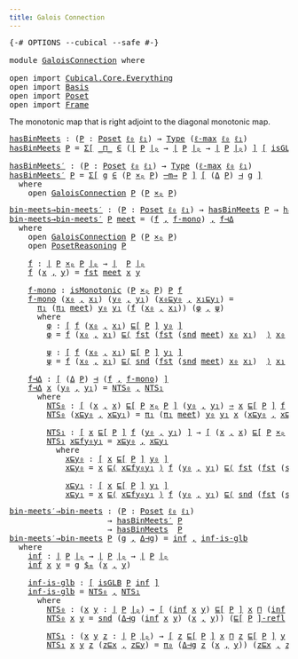 ```yaml
---
title: Galois Connection
---
```


<pre class="Agda"><a id="43" class="Symbol">{-#</a> <a id="47" class="Keyword">OPTIONS</a> <a id="55" class="Pragma">--cubical</a> <a id="65" class="Pragma">--safe</a> <a id="72" class="Symbol">#-}</a>

<a id="77" class="Keyword">module</a> <a id="84" href="GaloisConnection.html" class="Module">GaloisConnection</a> <a id="101" class="Keyword">where</a>

<a id="108" class="Keyword">open</a> <a id="113" class="Keyword">import</a> <a id="120" href="Cubical.Core.Everything.html" class="Module">Cubical.Core.Everything</a>
<a id="144" class="Keyword">open</a> <a id="149" class="Keyword">import</a> <a id="156" href="Basis.html" class="Module">Basis</a>
<a id="162" class="Keyword">open</a> <a id="167" class="Keyword">import</a> <a id="174" href="Poset.html" class="Module">Poset</a>
<a id="180" class="Keyword">open</a> <a id="185" class="Keyword">import</a> <a id="192" href="Frame.html" class="Module">Frame</a>
</pre>
The monotonic map that is right adjoint to the diagonal monotonic map.

<pre class="Agda"><a id="hasBinMeets"></a><a id="283" href="GaloisConnection.html#283" class="Function">hasBinMeets</a> <a id="295" class="Symbol">:</a> <a id="297" class="Symbol">(</a><a id="298" href="GaloisConnection.html#298" class="Bound">P</a> <a id="300" class="Symbol">:</a> <a id="302" href="Poset.html#2165" class="Function">Poset</a> <a id="308" href="Basis.html#2320" class="Generalizable">ℓ₀</a> <a id="311" href="Basis.html#2323" class="Generalizable">ℓ₁</a><a id="313" class="Symbol">)</a> <a id="315" class="Symbol">→</a> <a id="317" href="Cubical.Core.Primitives.html#1230" class="Primitive">Type</a> <a id="322" class="Symbol">(</a><a id="323" href="Cubical.Core.Primitives.html#1202" class="Primitive">ℓ-max</a> <a id="329" href="Basis.html#2320" class="Generalizable">ℓ₀</a> <a id="332" href="Basis.html#2323" class="Generalizable">ℓ₁</a><a id="334" class="Symbol">)</a>
<a id="336" href="GaloisConnection.html#283" class="Function">hasBinMeets</a> <a id="348" href="GaloisConnection.html#348" class="Bound">P</a> <a id="350" class="Symbol">=</a> <a id="352" href="Cubical.Core.Primitives.html#6302" class="Function">Σ[</a> <a id="355" href="GaloisConnection.html#355" class="Bound Operator">_⊓_</a> <a id="359" href="Cubical.Core.Primitives.html#6302" class="Function">∈</a> <a id="361" class="Symbol">(</a><a id="362" href="Poset.html#2382" class="Function Operator">∣</a> <a id="364" href="GaloisConnection.html#348" class="Bound">P</a> <a id="366" href="Poset.html#2382" class="Function Operator">∣ₚ</a> <a id="369" class="Symbol">→</a> <a id="371" href="Poset.html#2382" class="Function Operator">∣</a> <a id="373" href="GaloisConnection.html#348" class="Bound">P</a> <a id="375" href="Poset.html#2382" class="Function Operator">∣ₚ</a> <a id="378" class="Symbol">→</a> <a id="380" href="Poset.html#2382" class="Function Operator">∣</a> <a id="382" href="GaloisConnection.html#348" class="Bound">P</a> <a id="384" href="Poset.html#2382" class="Function Operator">∣ₚ</a><a id="386" class="Symbol">)</a> <a id="388" href="Cubical.Core.Primitives.html#6302" class="Function">]</a> <a id="390" href="Cubical.Foundations.Logic.html#1299" class="Function Operator">[</a> <a id="392" href="Frame.html#1300" class="Function">isGLB</a> <a id="398" href="GaloisConnection.html#348" class="Bound">P</a> <a id="400" href="GaloisConnection.html#355" class="Bound Operator">_⊓_</a> <a id="404" href="Cubical.Foundations.Logic.html#1299" class="Function Operator">]</a>

<a id="hasBinMeets′"></a><a id="407" href="GaloisConnection.html#407" class="Function">hasBinMeets′</a> <a id="420" class="Symbol">:</a> <a id="422" class="Symbol">(</a><a id="423" href="GaloisConnection.html#423" class="Bound">P</a> <a id="425" class="Symbol">:</a> <a id="427" href="Poset.html#2165" class="Function">Poset</a> <a id="433" href="Basis.html#2320" class="Generalizable">ℓ₀</a> <a id="436" href="Basis.html#2323" class="Generalizable">ℓ₁</a><a id="438" class="Symbol">)</a> <a id="440" class="Symbol">→</a> <a id="442" href="Cubical.Core.Primitives.html#1230" class="Primitive">Type</a> <a id="447" class="Symbol">(</a><a id="448" href="Cubical.Core.Primitives.html#1202" class="Primitive">ℓ-max</a> <a id="454" href="Basis.html#2320" class="Generalizable">ℓ₀</a> <a id="457" href="Basis.html#2323" class="Generalizable">ℓ₁</a><a id="459" class="Symbol">)</a>
<a id="461" href="GaloisConnection.html#407" class="Function">hasBinMeets′</a> <a id="474" href="GaloisConnection.html#474" class="Bound">P</a> <a id="476" class="Symbol">=</a> <a id="478" href="Cubical.Core.Primitives.html#6302" class="Function">Σ[</a> <a id="481" href="GaloisConnection.html#481" class="Bound">g</a> <a id="483" href="Cubical.Core.Primitives.html#6302" class="Function">∈</a> <a id="485" class="Symbol">(</a><a id="486" href="GaloisConnection.html#474" class="Bound">P</a> <a id="488" href="Poset.html#7729" class="Function Operator">×ₚ</a> <a id="491" href="GaloisConnection.html#474" class="Bound">P</a><a id="492" class="Symbol">)</a> <a id="494" href="Poset.html#5482" class="Function Operator">─m→</a> <a id="498" href="GaloisConnection.html#474" class="Bound">P</a> <a id="500" href="Cubical.Core.Primitives.html#6302" class="Function">]</a> <a id="502" href="Cubical.Foundations.Logic.html#1299" class="Function Operator">[</a> <a id="504" class="Symbol">(</a><a id="505" href="Poset.html#8835" class="Function">Δ</a> <a id="507" href="GaloisConnection.html#474" class="Bound">P</a><a id="508" class="Symbol">)</a> <a id="510" href="Poset.html#9572" class="Function Operator">⊣</a> <a id="512" href="GaloisConnection.html#481" class="Bound">g</a> <a id="514" href="Cubical.Foundations.Logic.html#1299" class="Function Operator">]</a>
  <a id="518" class="Keyword">where</a>
    <a id="528" class="Keyword">open</a> <a id="533" href="Poset.html#9526" class="Module">GaloisConnection</a> <a id="550" href="GaloisConnection.html#474" class="Bound">P</a> <a id="552" class="Symbol">(</a><a id="553" href="GaloisConnection.html#474" class="Bound">P</a> <a id="555" href="Poset.html#7729" class="Function Operator">×ₚ</a> <a id="558" href="GaloisConnection.html#474" class="Bound">P</a><a id="559" class="Symbol">)</a>
</pre>
<pre class="Agda"><a id="bin-meets→bin-meets′"></a><a id="574" href="GaloisConnection.html#574" class="Function">bin-meets→bin-meets′</a> <a id="595" class="Symbol">:</a> <a id="597" class="Symbol">(</a><a id="598" href="GaloisConnection.html#598" class="Bound">P</a> <a id="600" class="Symbol">:</a> <a id="602" href="Poset.html#2165" class="Function">Poset</a> <a id="608" href="Basis.html#2320" class="Generalizable">ℓ₀</a> <a id="611" href="Basis.html#2323" class="Generalizable">ℓ₁</a><a id="613" class="Symbol">)</a> <a id="615" class="Symbol">→</a> <a id="617" href="GaloisConnection.html#283" class="Function">hasBinMeets</a> <a id="629" href="GaloisConnection.html#598" class="Bound">P</a> <a id="631" class="Symbol">→</a> <a id="633" href="GaloisConnection.html#407" class="Function">hasBinMeets′</a> <a id="646" href="GaloisConnection.html#598" class="Bound">P</a>
<a id="648" href="GaloisConnection.html#574" class="Function">bin-meets→bin-meets′</a> <a id="669" href="GaloisConnection.html#669" class="Bound">P</a> <a id="671" href="GaloisConnection.html#671" class="Bound">meet</a> <a id="676" class="Symbol">=</a> <a id="678" class="Symbol">(</a><a id="679" href="GaloisConnection.html#773" class="Function">f</a> <a id="681" href="Agda.Builtin.Sigma.html#236" class="InductiveConstructor Operator">,</a> <a id="683" href="GaloisConnection.html#833" class="Function">f-mono</a><a id="689" class="Symbol">)</a> <a id="691" href="Agda.Builtin.Sigma.html#236" class="InductiveConstructor Operator">,</a> <a id="693" href="GaloisConnection.html#1209" class="Function">f⊣Δ</a>
  <a id="699" class="Keyword">where</a>
    <a id="709" class="Keyword">open</a> <a id="714" href="Poset.html#9526" class="Module">GaloisConnection</a> <a id="731" href="GaloisConnection.html#669" class="Bound">P</a> <a id="733" class="Symbol">(</a><a id="734" href="GaloisConnection.html#669" class="Bound">P</a> <a id="736" href="Poset.html#7729" class="Function Operator">×ₚ</a> <a id="739" href="GaloisConnection.html#669" class="Bound">P</a><a id="740" class="Symbol">)</a>
    <a id="746" class="Keyword">open</a> <a id="751" href="Poset.html#3652" class="Module">PosetReasoning</a> <a id="766" href="GaloisConnection.html#669" class="Bound">P</a>

    <a id="773" href="GaloisConnection.html#773" class="Function">f</a> <a id="775" class="Symbol">:</a> <a id="777" href="Poset.html#2382" class="Function Operator">∣</a> <a id="779" href="GaloisConnection.html#669" class="Bound">P</a> <a id="781" href="Poset.html#7729" class="Function Operator">×ₚ</a> <a id="784" href="GaloisConnection.html#669" class="Bound">P</a> <a id="786" href="Poset.html#2382" class="Function Operator">∣ₚ</a> <a id="789" class="Symbol">→</a> <a id="791" href="Poset.html#2382" class="Function Operator">∣</a>  <a id="794" href="GaloisConnection.html#669" class="Bound">P</a> <a id="796" href="Poset.html#2382" class="Function Operator">∣ₚ</a>
    <a id="803" href="GaloisConnection.html#773" class="Function">f</a> <a id="805" class="Symbol">(</a><a id="806" href="GaloisConnection.html#806" class="Bound">x</a> <a id="808" href="Agda.Builtin.Sigma.html#236" class="InductiveConstructor Operator">,</a> <a id="810" href="GaloisConnection.html#810" class="Bound">y</a><a id="811" class="Symbol">)</a> <a id="813" class="Symbol">=</a> <a id="815" href="Agda.Builtin.Sigma.html#252" class="Field">fst</a> <a id="819" href="GaloisConnection.html#671" class="Bound">meet</a> <a id="824" href="GaloisConnection.html#806" class="Bound">x</a> <a id="826" href="GaloisConnection.html#810" class="Bound">y</a>

    <a id="833" href="GaloisConnection.html#833" class="Function">f-mono</a> <a id="840" class="Symbol">:</a> <a id="842" href="Poset.html#4668" class="Function">isMonotonic</a> <a id="854" class="Symbol">(</a><a id="855" href="GaloisConnection.html#669" class="Bound">P</a> <a id="857" href="Poset.html#7729" class="Function Operator">×ₚ</a> <a id="860" href="GaloisConnection.html#669" class="Bound">P</a><a id="861" class="Symbol">)</a> <a id="863" href="GaloisConnection.html#669" class="Bound">P</a> <a id="865" href="GaloisConnection.html#773" class="Function">f</a>
    <a id="871" href="GaloisConnection.html#833" class="Function">f-mono</a> <a id="878" class="Symbol">(</a><a id="879" href="GaloisConnection.html#879" class="Bound">x₀</a> <a id="882" href="Agda.Builtin.Sigma.html#236" class="InductiveConstructor Operator">,</a> <a id="884" href="GaloisConnection.html#884" class="Bound">x₁</a><a id="886" class="Symbol">)</a> <a id="888" class="Symbol">(</a><a id="889" href="GaloisConnection.html#889" class="Bound">y₀</a> <a id="892" href="Agda.Builtin.Sigma.html#236" class="InductiveConstructor Operator">,</a> <a id="894" href="GaloisConnection.html#894" class="Bound">y₁</a><a id="896" class="Symbol">)</a> <a id="898" class="Symbol">(</a><a id="899" href="GaloisConnection.html#899" class="Bound">x₀⊑y₀</a> <a id="905" href="Agda.Builtin.Sigma.html#236" class="InductiveConstructor Operator">,</a> <a id="907" href="GaloisConnection.html#907" class="Bound">x₁⊑y₁</a><a id="912" class="Symbol">)</a> <a id="914" class="Symbol">=</a>
      <a id="922" href="Basis.html#966" class="Field">π₁</a> <a id="925" class="Symbol">(</a><a id="926" href="Basis.html#966" class="Field">π₁</a> <a id="929" href="GaloisConnection.html#671" class="Bound">meet</a><a id="933" class="Symbol">)</a> <a id="935" href="GaloisConnection.html#889" class="Bound">y₀</a> <a id="938" href="GaloisConnection.html#894" class="Bound">y₁</a> <a id="941" class="Symbol">(</a><a id="942" href="GaloisConnection.html#773" class="Function">f</a> <a id="944" class="Symbol">(</a><a id="945" href="GaloisConnection.html#879" class="Bound">x₀</a> <a id="948" href="Agda.Builtin.Sigma.html#236" class="InductiveConstructor Operator">,</a> <a id="950" href="GaloisConnection.html#884" class="Bound">x₁</a><a id="952" class="Symbol">))</a> <a id="955" class="Symbol">(</a><a id="956" href="GaloisConnection.html#983" class="Function">φ</a> <a id="958" href="Agda.Builtin.Sigma.html#236" class="InductiveConstructor Operator">,</a> <a id="960" href="GaloisConnection.html#1098" class="Function">ψ</a><a id="961" class="Symbol">)</a>
      <a id="969" class="Keyword">where</a>
        <a id="983" href="GaloisConnection.html#983" class="Function">φ</a> <a id="985" class="Symbol">:</a> <a id="987" href="Cubical.Foundations.Logic.html#1299" class="Function Operator">[</a> <a id="989" href="GaloisConnection.html#773" class="Function">f</a> <a id="991" class="Symbol">(</a><a id="992" href="GaloisConnection.html#879" class="Bound">x₀</a> <a id="995" href="Agda.Builtin.Sigma.html#236" class="InductiveConstructor Operator">,</a> <a id="997" href="GaloisConnection.html#884" class="Bound">x₁</a><a id="999" class="Symbol">)</a> <a id="1001" href="Poset.html#2551" class="Function">⊑[</a> <a id="1004" href="GaloisConnection.html#669" class="Bound">P</a> <a id="1006" href="Poset.html#2551" class="Function">]</a> <a id="1008" href="GaloisConnection.html#889" class="Bound">y₀</a> <a id="1011" href="Cubical.Foundations.Logic.html#1299" class="Function Operator">]</a>
        <a id="1021" href="GaloisConnection.html#983" class="Function">φ</a> <a id="1023" class="Symbol">=</a> <a id="1025" href="GaloisConnection.html#773" class="Function">f</a> <a id="1027" class="Symbol">(</a><a id="1028" href="GaloisConnection.html#879" class="Bound">x₀</a> <a id="1031" href="Agda.Builtin.Sigma.html#236" class="InductiveConstructor Operator">,</a> <a id="1033" href="GaloisConnection.html#884" class="Bound">x₁</a><a id="1035" class="Symbol">)</a> <a id="1037" href="Poset.html#3694" class="Function Operator">⊑⟨</a> <a id="1040" href="Agda.Builtin.Sigma.html#252" class="Field">fst</a> <a id="1044" class="Symbol">(</a><a id="1045" href="Agda.Builtin.Sigma.html#252" class="Field">fst</a> <a id="1049" class="Symbol">(</a><a id="1050" href="Agda.Builtin.Sigma.html#264" class="Field">snd</a> <a id="1054" href="GaloisConnection.html#671" class="Bound">meet</a><a id="1058" class="Symbol">)</a> <a id="1060" href="GaloisConnection.html#879" class="Bound">x₀</a> <a id="1063" href="GaloisConnection.html#884" class="Bound">x₁</a><a id="1065" class="Symbol">)</a>  <a id="1068" href="Poset.html#3694" class="Function Operator">⟩</a> <a id="1070" href="GaloisConnection.html#879" class="Bound">x₀</a> <a id="1073" href="Poset.html#3694" class="Function Operator">⊑⟨</a> <a id="1076" href="GaloisConnection.html#899" class="Bound">x₀⊑y₀</a> <a id="1082" href="Poset.html#3694" class="Function Operator">⟩</a> <a id="1084" href="GaloisConnection.html#889" class="Bound">y₀</a> <a id="1087" href="Poset.html#3832" class="Function Operator">■</a>

        <a id="1098" href="GaloisConnection.html#1098" class="Function">ψ</a> <a id="1100" class="Symbol">:</a> <a id="1102" href="Cubical.Foundations.Logic.html#1299" class="Function Operator">[</a> <a id="1104" href="GaloisConnection.html#773" class="Function">f</a> <a id="1106" class="Symbol">(</a><a id="1107" href="GaloisConnection.html#879" class="Bound">x₀</a> <a id="1110" href="Agda.Builtin.Sigma.html#236" class="InductiveConstructor Operator">,</a> <a id="1112" href="GaloisConnection.html#884" class="Bound">x₁</a><a id="1114" class="Symbol">)</a> <a id="1116" href="Poset.html#2551" class="Function">⊑[</a> <a id="1119" href="GaloisConnection.html#669" class="Bound">P</a> <a id="1121" href="Poset.html#2551" class="Function">]</a> <a id="1123" href="GaloisConnection.html#894" class="Bound">y₁</a> <a id="1126" href="Cubical.Foundations.Logic.html#1299" class="Function Operator">]</a>
        <a id="1136" href="GaloisConnection.html#1098" class="Function">ψ</a> <a id="1138" class="Symbol">=</a> <a id="1140" href="GaloisConnection.html#773" class="Function">f</a> <a id="1142" class="Symbol">(</a><a id="1143" href="GaloisConnection.html#879" class="Bound">x₀</a> <a id="1146" href="Agda.Builtin.Sigma.html#236" class="InductiveConstructor Operator">,</a> <a id="1148" href="GaloisConnection.html#884" class="Bound">x₁</a><a id="1150" class="Symbol">)</a> <a id="1152" href="Poset.html#3694" class="Function Operator">⊑⟨</a> <a id="1155" href="Agda.Builtin.Sigma.html#264" class="Field">snd</a> <a id="1159" class="Symbol">(</a><a id="1160" href="Agda.Builtin.Sigma.html#252" class="Field">fst</a> <a id="1164" class="Symbol">(</a><a id="1165" href="Agda.Builtin.Sigma.html#264" class="Field">snd</a> <a id="1169" href="GaloisConnection.html#671" class="Bound">meet</a><a id="1173" class="Symbol">)</a> <a id="1175" href="GaloisConnection.html#879" class="Bound">x₀</a> <a id="1178" href="GaloisConnection.html#884" class="Bound">x₁</a><a id="1180" class="Symbol">)</a>  <a id="1183" href="Poset.html#3694" class="Function Operator">⟩</a> <a id="1185" href="GaloisConnection.html#884" class="Bound">x₁</a> <a id="1188" href="Poset.html#3694" class="Function Operator">⊑⟨</a> <a id="1191" href="GaloisConnection.html#907" class="Bound">x₁⊑y₁</a> <a id="1197" href="Poset.html#3694" class="Function Operator">⟩</a> <a id="1199" href="GaloisConnection.html#894" class="Bound">y₁</a> <a id="1202" href="Poset.html#3832" class="Function Operator">■</a>

    <a id="1209" href="GaloisConnection.html#1209" class="Function">f⊣Δ</a> <a id="1213" class="Symbol">:</a> <a id="1215" href="Cubical.Foundations.Logic.html#1299" class="Function Operator">[</a> <a id="1217" class="Symbol">(</a><a id="1218" href="Poset.html#8835" class="Function">Δ</a> <a id="1220" href="GaloisConnection.html#669" class="Bound">P</a><a id="1221" class="Symbol">)</a> <a id="1223" href="Poset.html#9572" class="Function Operator">⊣</a> <a id="1225" class="Symbol">(</a><a id="1226" href="GaloisConnection.html#773" class="Function">f</a> <a id="1228" href="Agda.Builtin.Sigma.html#236" class="InductiveConstructor Operator">,</a> <a id="1230" href="GaloisConnection.html#833" class="Function">f-mono</a><a id="1236" class="Symbol">)</a> <a id="1238" href="Cubical.Foundations.Logic.html#1299" class="Function Operator">]</a>
    <a id="1244" href="GaloisConnection.html#1209" class="Function">f⊣Δ</a> <a id="1248" href="GaloisConnection.html#1248" class="Bound">x</a> <a id="1250" class="Symbol">(</a><a id="1251" href="GaloisConnection.html#1251" class="Bound">y₀</a> <a id="1254" href="Agda.Builtin.Sigma.html#236" class="InductiveConstructor Operator">,</a> <a id="1256" href="GaloisConnection.html#1256" class="Bound">y₁</a><a id="1258" class="Symbol">)</a> <a id="1260" class="Symbol">=</a> <a id="1262" href="GaloisConnection.html#1294" class="Function">NTS₀</a> <a id="1267" href="Agda.Builtin.Sigma.html#236" class="InductiveConstructor Operator">,</a> <a id="1269" href="GaloisConnection.html#1431" class="Function">NTS₁</a>
      <a id="1280" class="Keyword">where</a>
        <a id="1294" href="GaloisConnection.html#1294" class="Function">NTS₀</a> <a id="1299" class="Symbol">:</a> <a id="1301" href="Cubical.Foundations.Logic.html#1299" class="Function Operator">[</a> <a id="1303" class="Symbol">(</a><a id="1304" href="GaloisConnection.html#1248" class="Bound">x</a> <a id="1306" href="Agda.Builtin.Sigma.html#236" class="InductiveConstructor Operator">,</a> <a id="1308" href="GaloisConnection.html#1248" class="Bound">x</a><a id="1309" class="Symbol">)</a> <a id="1311" href="Poset.html#2551" class="Function">⊑[</a> <a id="1314" href="GaloisConnection.html#669" class="Bound">P</a> <a id="1316" href="Poset.html#7729" class="Function Operator">×ₚ</a> <a id="1319" href="GaloisConnection.html#669" class="Bound">P</a> <a id="1321" href="Poset.html#2551" class="Function">]</a> <a id="1323" class="Symbol">(</a><a id="1324" href="GaloisConnection.html#1251" class="Bound">y₀</a> <a id="1327" href="Agda.Builtin.Sigma.html#236" class="InductiveConstructor Operator">,</a> <a id="1329" href="GaloisConnection.html#1256" class="Bound">y₁</a><a id="1331" class="Symbol">)</a> <a id="1333" href="Cubical.Foundations.Logic.html#1694" class="Function Operator">⇒</a> <a id="1335" href="GaloisConnection.html#1248" class="Bound">x</a> <a id="1337" href="Poset.html#2551" class="Function">⊑[</a> <a id="1340" href="GaloisConnection.html#669" class="Bound">P</a> <a id="1342" href="Poset.html#2551" class="Function">]</a> <a id="1344" href="GaloisConnection.html#773" class="Function">f</a> <a id="1346" class="Symbol">(</a><a id="1347" href="GaloisConnection.html#1251" class="Bound">y₀</a> <a id="1350" href="Agda.Builtin.Sigma.html#236" class="InductiveConstructor Operator">,</a> <a id="1352" href="GaloisConnection.html#1256" class="Bound">y₁</a><a id="1354" class="Symbol">)</a> <a id="1356" href="Cubical.Foundations.Logic.html#1299" class="Function Operator">]</a>
        <a id="1366" href="GaloisConnection.html#1294" class="Function">NTS₀</a> <a id="1371" class="Symbol">(</a><a id="1372" href="GaloisConnection.html#1372" class="Bound">x⊑y₀</a> <a id="1377" href="Agda.Builtin.Sigma.html#236" class="InductiveConstructor Operator">,</a> <a id="1379" href="GaloisConnection.html#1379" class="Bound">x⊑y₁</a><a id="1383" class="Symbol">)</a> <a id="1385" class="Symbol">=</a> <a id="1387" href="Basis.html#966" class="Field">π₁</a> <a id="1390" class="Symbol">(</a><a id="1391" href="Basis.html#966" class="Field">π₁</a> <a id="1394" href="GaloisConnection.html#671" class="Bound">meet</a><a id="1398" class="Symbol">)</a> <a id="1400" href="GaloisConnection.html#1251" class="Bound">y₀</a> <a id="1403" href="GaloisConnection.html#1256" class="Bound">y₁</a> <a id="1406" href="GaloisConnection.html#1248" class="Bound">x</a> <a id="1408" class="Symbol">(</a><a id="1409" href="GaloisConnection.html#1372" class="Bound">x⊑y₀</a> <a id="1414" href="Agda.Builtin.Sigma.html#236" class="InductiveConstructor Operator">,</a> <a id="1416" href="GaloisConnection.html#1379" class="Bound">x⊑y₁</a><a id="1420" class="Symbol">)</a>

        <a id="1431" href="GaloisConnection.html#1431" class="Function">NTS₁</a> <a id="1436" class="Symbol">:</a> <a id="1438" href="Cubical.Foundations.Logic.html#1299" class="Function Operator">[</a> <a id="1440" href="GaloisConnection.html#1248" class="Bound">x</a> <a id="1442" href="Poset.html#2551" class="Function">⊑[</a> <a id="1445" href="GaloisConnection.html#669" class="Bound">P</a> <a id="1447" href="Poset.html#2551" class="Function">]</a> <a id="1449" href="GaloisConnection.html#773" class="Function">f</a> <a id="1451" class="Symbol">(</a><a id="1452" href="GaloisConnection.html#1251" class="Bound">y₀</a> <a id="1455" href="Agda.Builtin.Sigma.html#236" class="InductiveConstructor Operator">,</a> <a id="1457" href="GaloisConnection.html#1256" class="Bound">y₁</a><a id="1459" class="Symbol">)</a> <a id="1461" href="Cubical.Foundations.Logic.html#1299" class="Function Operator">]</a> <a id="1463" class="Symbol">→</a> <a id="1465" href="Cubical.Foundations.Logic.html#1299" class="Function Operator">[</a> <a id="1467" class="Symbol">(</a><a id="1468" href="GaloisConnection.html#1248" class="Bound">x</a> <a id="1470" href="Agda.Builtin.Sigma.html#236" class="InductiveConstructor Operator">,</a> <a id="1472" href="GaloisConnection.html#1248" class="Bound">x</a><a id="1473" class="Symbol">)</a> <a id="1475" href="Poset.html#2551" class="Function">⊑[</a> <a id="1478" href="GaloisConnection.html#669" class="Bound">P</a> <a id="1480" href="Poset.html#7729" class="Function Operator">×ₚ</a> <a id="1483" href="GaloisConnection.html#669" class="Bound">P</a> <a id="1485" href="Poset.html#2551" class="Function">]</a> <a id="1487" class="Symbol">(</a><a id="1488" href="GaloisConnection.html#1251" class="Bound">y₀</a> <a id="1491" href="Agda.Builtin.Sigma.html#236" class="InductiveConstructor Operator">,</a> <a id="1493" href="GaloisConnection.html#1256" class="Bound">y₁</a><a id="1495" class="Symbol">)</a> <a id="1497" href="Cubical.Foundations.Logic.html#1299" class="Function Operator">]</a>
        <a id="1507" href="GaloisConnection.html#1431" class="Function">NTS₁</a> <a id="1512" href="GaloisConnection.html#1512" class="Bound">x⊑fy₀y₁</a> <a id="1520" class="Symbol">=</a> <a id="1522" href="GaloisConnection.html#1562" class="Function">x⊑y₀</a> <a id="1527" href="Agda.Builtin.Sigma.html#236" class="InductiveConstructor Operator">,</a> <a id="1529" href="GaloisConnection.html#1681" class="Function">x⊑y₁</a>
          <a id="1544" class="Keyword">where</a>
            <a id="1562" href="GaloisConnection.html#1562" class="Function">x⊑y₀</a> <a id="1567" class="Symbol">:</a> <a id="1569" href="Cubical.Foundations.Logic.html#1299" class="Function Operator">[</a> <a id="1571" href="GaloisConnection.html#1248" class="Bound">x</a> <a id="1573" href="Poset.html#2551" class="Function">⊑[</a> <a id="1576" href="GaloisConnection.html#669" class="Bound">P</a> <a id="1578" href="Poset.html#2551" class="Function">]</a> <a id="1580" href="GaloisConnection.html#1251" class="Bound">y₀</a> <a id="1583" href="Cubical.Foundations.Logic.html#1299" class="Function Operator">]</a>
            <a id="1597" href="GaloisConnection.html#1562" class="Function">x⊑y₀</a> <a id="1602" class="Symbol">=</a> <a id="1604" href="GaloisConnection.html#1248" class="Bound">x</a> <a id="1606" href="Poset.html#3694" class="Function Operator">⊑⟨</a> <a id="1609" href="GaloisConnection.html#1512" class="Bound">x⊑fy₀y₁</a> <a id="1617" href="Poset.html#3694" class="Function Operator">⟩</a> <a id="1619" href="GaloisConnection.html#773" class="Function">f</a> <a id="1621" class="Symbol">(</a><a id="1622" href="GaloisConnection.html#1251" class="Bound">y₀</a> <a id="1625" href="Agda.Builtin.Sigma.html#236" class="InductiveConstructor Operator">,</a> <a id="1627" href="GaloisConnection.html#1256" class="Bound">y₁</a><a id="1629" class="Symbol">)</a> <a id="1631" href="Poset.html#3694" class="Function Operator">⊑⟨</a> <a id="1634" href="Agda.Builtin.Sigma.html#252" class="Field">fst</a> <a id="1638" class="Symbol">(</a><a id="1639" href="Agda.Builtin.Sigma.html#252" class="Field">fst</a> <a id="1643" class="Symbol">(</a><a id="1644" href="Agda.Builtin.Sigma.html#264" class="Field">snd</a> <a id="1648" href="GaloisConnection.html#671" class="Bound">meet</a><a id="1652" class="Symbol">)</a> <a id="1654" href="GaloisConnection.html#1251" class="Bound">y₀</a> <a id="1657" href="GaloisConnection.html#1256" class="Bound">y₁</a><a id="1659" class="Symbol">)</a> <a id="1661" href="Poset.html#3694" class="Function Operator">⟩</a> <a id="1663" href="GaloisConnection.html#1251" class="Bound">y₀</a> <a id="1666" href="Poset.html#3832" class="Function Operator">■</a>

            <a id="1681" href="GaloisConnection.html#1681" class="Function">x⊑y₁</a> <a id="1686" class="Symbol">:</a> <a id="1688" href="Cubical.Foundations.Logic.html#1299" class="Function Operator">[</a> <a id="1690" href="GaloisConnection.html#1248" class="Bound">x</a> <a id="1692" href="Poset.html#2551" class="Function">⊑[</a> <a id="1695" href="GaloisConnection.html#669" class="Bound">P</a> <a id="1697" href="Poset.html#2551" class="Function">]</a> <a id="1699" href="GaloisConnection.html#1256" class="Bound">y₁</a> <a id="1702" href="Cubical.Foundations.Logic.html#1299" class="Function Operator">]</a>
            <a id="1716" href="GaloisConnection.html#1681" class="Function">x⊑y₁</a> <a id="1721" class="Symbol">=</a> <a id="1723" href="GaloisConnection.html#1248" class="Bound">x</a> <a id="1725" href="Poset.html#3694" class="Function Operator">⊑⟨</a> <a id="1728" href="GaloisConnection.html#1512" class="Bound">x⊑fy₀y₁</a> <a id="1736" href="Poset.html#3694" class="Function Operator">⟩</a> <a id="1738" href="GaloisConnection.html#773" class="Function">f</a> <a id="1740" class="Symbol">(</a><a id="1741" href="GaloisConnection.html#1251" class="Bound">y₀</a> <a id="1744" href="Agda.Builtin.Sigma.html#236" class="InductiveConstructor Operator">,</a> <a id="1746" href="GaloisConnection.html#1256" class="Bound">y₁</a><a id="1748" class="Symbol">)</a> <a id="1750" href="Poset.html#3694" class="Function Operator">⊑⟨</a> <a id="1753" href="Agda.Builtin.Sigma.html#264" class="Field">snd</a> <a id="1757" class="Symbol">(</a><a id="1758" href="Agda.Builtin.Sigma.html#252" class="Field">fst</a> <a id="1762" class="Symbol">(</a><a id="1763" href="Agda.Builtin.Sigma.html#264" class="Field">snd</a> <a id="1767" href="GaloisConnection.html#671" class="Bound">meet</a><a id="1771" class="Symbol">)</a> <a id="1773" href="GaloisConnection.html#1251" class="Bound">y₀</a> <a id="1776" href="GaloisConnection.html#1256" class="Bound">y₁</a><a id="1778" class="Symbol">)</a> <a id="1780" href="Poset.html#3694" class="Function Operator">⟩</a> <a id="1782" href="GaloisConnection.html#1256" class="Bound">y₁</a> <a id="1785" href="Poset.html#3832" class="Function Operator">■</a>
</pre>
<pre class="Agda"><a id="bin-meets′→bin-meets"></a><a id="1800" href="GaloisConnection.html#1800" class="Function">bin-meets′→bin-meets</a> <a id="1821" class="Symbol">:</a> <a id="1823" class="Symbol">(</a><a id="1824" href="GaloisConnection.html#1824" class="Bound">P</a> <a id="1826" class="Symbol">:</a> <a id="1828" href="Poset.html#2165" class="Function">Poset</a> <a id="1834" href="Basis.html#2320" class="Generalizable">ℓ₀</a> <a id="1837" href="Basis.html#2323" class="Generalizable">ℓ₁</a><a id="1839" class="Symbol">)</a>
                     <a id="1862" class="Symbol">→</a> <a id="1864" href="GaloisConnection.html#407" class="Function">hasBinMeets′</a> <a id="1877" href="GaloisConnection.html#1824" class="Bound">P</a>
                     <a id="1900" class="Symbol">→</a> <a id="1902" href="GaloisConnection.html#283" class="Function">hasBinMeets</a>  <a id="1915" href="GaloisConnection.html#1824" class="Bound">P</a>
<a id="1917" href="GaloisConnection.html#1800" class="Function">bin-meets′→bin-meets</a> <a id="1938" href="GaloisConnection.html#1938" class="Bound">P</a> <a id="1940" class="Symbol">(</a><a id="1941" href="GaloisConnection.html#1941" class="Bound">g</a> <a id="1943" href="Agda.Builtin.Sigma.html#236" class="InductiveConstructor Operator">,</a> <a id="1945" href="GaloisConnection.html#1945" class="Bound">Δ⊣g</a><a id="1948" class="Symbol">)</a> <a id="1950" class="Symbol">=</a> <a id="1952" href="GaloisConnection.html#1981" class="Function">inf</a> <a id="1956" href="Agda.Builtin.Sigma.html#236" class="InductiveConstructor Operator">,</a> <a id="1958" href="GaloisConnection.html#2044" class="Function">inf-is-glb</a>
  <a id="1971" class="Keyword">where</a>
    <a id="1981" href="GaloisConnection.html#1981" class="Function">inf</a> <a id="1985" class="Symbol">:</a> <a id="1987" href="Poset.html#2382" class="Function Operator">∣</a> <a id="1989" href="GaloisConnection.html#1938" class="Bound">P</a> <a id="1991" href="Poset.html#2382" class="Function Operator">∣ₚ</a> <a id="1994" class="Symbol">→</a> <a id="1996" href="Poset.html#2382" class="Function Operator">∣</a> <a id="1998" href="GaloisConnection.html#1938" class="Bound">P</a> <a id="2000" href="Poset.html#2382" class="Function Operator">∣ₚ</a> <a id="2003" class="Symbol">→</a> <a id="2005" href="Poset.html#2382" class="Function Operator">∣</a> <a id="2007" href="GaloisConnection.html#1938" class="Bound">P</a> <a id="2009" href="Poset.html#2382" class="Function Operator">∣ₚ</a>
    <a id="2016" href="GaloisConnection.html#1981" class="Function">inf</a> <a id="2020" href="GaloisConnection.html#2020" class="Bound">x</a> <a id="2022" href="GaloisConnection.html#2022" class="Bound">y</a> <a id="2024" class="Symbol">=</a> <a id="2026" href="GaloisConnection.html#1941" class="Bound">g</a> <a id="2028" href="Poset.html#5650" class="Function Operator">$ₘ</a> <a id="2031" class="Symbol">(</a><a id="2032" href="GaloisConnection.html#2020" class="Bound">x</a> <a id="2034" href="Agda.Builtin.Sigma.html#236" class="InductiveConstructor Operator">,</a> <a id="2036" href="GaloisConnection.html#2022" class="Bound">y</a><a id="2037" class="Symbol">)</a>

    <a id="2044" href="GaloisConnection.html#2044" class="Function">inf-is-glb</a> <a id="2055" class="Symbol">:</a> <a id="2057" href="Cubical.Foundations.Logic.html#1299" class="Function Operator">[</a> <a id="2059" href="Frame.html#1300" class="Function">isGLB</a> <a id="2065" href="GaloisConnection.html#1938" class="Bound">P</a> <a id="2067" href="GaloisConnection.html#1981" class="Function">inf</a> <a id="2071" href="Cubical.Foundations.Logic.html#1299" class="Function Operator">]</a>
    <a id="2077" href="GaloisConnection.html#2044" class="Function">inf-is-glb</a> <a id="2088" class="Symbol">=</a> <a id="2090" href="GaloisConnection.html#2122" class="Function">NTS₀</a> <a id="2095" href="Agda.Builtin.Sigma.html#236" class="InductiveConstructor Operator">,</a> <a id="2097" href="GaloisConnection.html#2262" class="Function">NTS₁</a>
      <a id="2108" class="Keyword">where</a>
        <a id="2122" href="GaloisConnection.html#2122" class="Function">NTS₀</a> <a id="2127" class="Symbol">:</a> <a id="2129" class="Symbol">(</a><a id="2130" href="GaloisConnection.html#2130" class="Bound">x</a> <a id="2132" href="GaloisConnection.html#2132" class="Bound">y</a> <a id="2134" class="Symbol">:</a> <a id="2136" href="Poset.html#2382" class="Function Operator">∣</a> <a id="2138" href="GaloisConnection.html#1938" class="Bound">P</a> <a id="2140" href="Poset.html#2382" class="Function Operator">∣ₚ</a><a id="2142" class="Symbol">)</a> <a id="2144" class="Symbol">→</a> <a id="2146" href="Cubical.Foundations.Logic.html#1299" class="Function Operator">[</a> <a id="2148" class="Symbol">(</a><a id="2149" href="GaloisConnection.html#1981" class="Function">inf</a> <a id="2153" href="GaloisConnection.html#2130" class="Bound">x</a> <a id="2155" href="GaloisConnection.html#2132" class="Bound">y</a><a id="2156" class="Symbol">)</a> <a id="2158" href="Poset.html#2551" class="Function">⊑[</a> <a id="2161" href="GaloisConnection.html#1938" class="Bound">P</a> <a id="2163" href="Poset.html#2551" class="Function">]</a> <a id="2165" href="GaloisConnection.html#2130" class="Bound">x</a> <a id="2167" href="Cubical.Foundations.Logic.html#3625" class="Function Operator">⊓</a> <a id="2169" class="Symbol">(</a><a id="2170" href="GaloisConnection.html#1981" class="Function">inf</a> <a id="2174" href="GaloisConnection.html#2130" class="Bound">x</a> <a id="2176" href="GaloisConnection.html#2132" class="Bound">y</a><a id="2177" class="Symbol">)</a> <a id="2179" href="Poset.html#2551" class="Function">⊑[</a> <a id="2182" href="GaloisConnection.html#1938" class="Bound">P</a> <a id="2184" href="Poset.html#2551" class="Function">]</a> <a id="2186" href="GaloisConnection.html#2132" class="Bound">y</a> <a id="2188" href="Cubical.Foundations.Logic.html#1299" class="Function Operator">]</a>
        <a id="2198" href="GaloisConnection.html#2122" class="Function">NTS₀</a> <a id="2203" href="GaloisConnection.html#2203" class="Bound">x</a> <a id="2205" href="GaloisConnection.html#2205" class="Bound">y</a> <a id="2207" class="Symbol">=</a> <a id="2209" href="Agda.Builtin.Sigma.html#264" class="Field">snd</a> <a id="2213" class="Symbol">(</a><a id="2214" href="GaloisConnection.html#1945" class="Bound">Δ⊣g</a> <a id="2218" class="Symbol">(</a><a id="2219" href="GaloisConnection.html#1981" class="Function">inf</a> <a id="2223" href="GaloisConnection.html#2203" class="Bound">x</a> <a id="2225" href="GaloisConnection.html#2205" class="Bound">y</a><a id="2226" class="Symbol">)</a> <a id="2228" class="Symbol">(</a><a id="2229" href="GaloisConnection.html#2203" class="Bound">x</a> <a id="2231" href="Agda.Builtin.Sigma.html#236" class="InductiveConstructor Operator">,</a> <a id="2233" href="GaloisConnection.html#2205" class="Bound">y</a><a id="2234" class="Symbol">))</a> <a id="2237" class="Symbol">(</a><a id="2238" href="Poset.html#3014" class="Function Operator">⊑[</a> <a id="2241" href="GaloisConnection.html#1938" class="Bound">P</a> <a id="2243" href="Poset.html#3014" class="Function Operator">]-refl</a> <a id="2250" class="Symbol">_)</a>

        <a id="2262" href="GaloisConnection.html#2262" class="Function">NTS₁</a> <a id="2267" class="Symbol">:</a> <a id="2269" class="Symbol">(</a><a id="2270" href="GaloisConnection.html#2270" class="Bound">x</a> <a id="2272" href="GaloisConnection.html#2272" class="Bound">y</a> <a id="2274" href="GaloisConnection.html#2274" class="Bound">z</a> <a id="2276" class="Symbol">:</a> <a id="2278" href="Poset.html#2382" class="Function Operator">∣</a> <a id="2280" href="GaloisConnection.html#1938" class="Bound">P</a> <a id="2282" href="Poset.html#2382" class="Function Operator">∣ₚ</a><a id="2284" class="Symbol">)</a> <a id="2286" class="Symbol">→</a> <a id="2288" href="Cubical.Foundations.Logic.html#1299" class="Function Operator">[</a> <a id="2290" href="GaloisConnection.html#2274" class="Bound">z</a> <a id="2292" href="Poset.html#2551" class="Function">⊑[</a> <a id="2295" href="GaloisConnection.html#1938" class="Bound">P</a> <a id="2297" href="Poset.html#2551" class="Function">]</a> <a id="2299" href="GaloisConnection.html#2270" class="Bound">x</a> <a id="2301" href="Cubical.Foundations.Logic.html#3625" class="Function Operator">⊓</a> <a id="2303" href="GaloisConnection.html#2274" class="Bound">z</a> <a id="2305" href="Poset.html#2551" class="Function">⊑[</a> <a id="2308" href="GaloisConnection.html#1938" class="Bound">P</a> <a id="2310" href="Poset.html#2551" class="Function">]</a> <a id="2312" href="GaloisConnection.html#2272" class="Bound">y</a> <a id="2314" href="Cubical.Foundations.Logic.html#1694" class="Function Operator">⇒</a> <a id="2316" href="GaloisConnection.html#2274" class="Bound">z</a> <a id="2318" href="Poset.html#2551" class="Function">⊑[</a> <a id="2321" href="GaloisConnection.html#1938" class="Bound">P</a> <a id="2323" href="Poset.html#2551" class="Function">]</a> <a id="2325" href="GaloisConnection.html#1981" class="Function">inf</a> <a id="2329" href="GaloisConnection.html#2270" class="Bound">x</a> <a id="2331" href="GaloisConnection.html#2272" class="Bound">y</a> <a id="2333" href="Cubical.Foundations.Logic.html#1299" class="Function Operator">]</a>
        <a id="2343" href="GaloisConnection.html#2262" class="Function">NTS₁</a> <a id="2348" href="GaloisConnection.html#2348" class="Bound">x</a> <a id="2350" href="GaloisConnection.html#2350" class="Bound">y</a> <a id="2352" href="GaloisConnection.html#2352" class="Bound">z</a> <a id="2354" class="Symbol">(</a><a id="2355" href="GaloisConnection.html#2355" class="Bound">z⊑x</a> <a id="2359" href="Agda.Builtin.Sigma.html#236" class="InductiveConstructor Operator">,</a> <a id="2361" href="GaloisConnection.html#2361" class="Bound">z⊑y</a><a id="2364" class="Symbol">)</a> <a id="2366" class="Symbol">=</a> <a id="2368" href="Basis.html#955" class="Field">π₀</a> <a id="2371" class="Symbol">(</a><a id="2372" href="GaloisConnection.html#1945" class="Bound">Δ⊣g</a> <a id="2376" href="GaloisConnection.html#2352" class="Bound">z</a> <a id="2378" class="Symbol">(</a><a id="2379" href="GaloisConnection.html#2348" class="Bound">x</a> <a id="2381" href="Agda.Builtin.Sigma.html#236" class="InductiveConstructor Operator">,</a> <a id="2383" href="GaloisConnection.html#2350" class="Bound">y</a><a id="2384" class="Symbol">))</a> <a id="2387" class="Symbol">(</a><a id="2388" href="GaloisConnection.html#2355" class="Bound">z⊑x</a> <a id="2392" href="Agda.Builtin.Sigma.html#236" class="InductiveConstructor Operator">,</a> <a id="2394" href="GaloisConnection.html#2361" class="Bound">z⊑y</a><a id="2397" class="Symbol">)</a>
</pre>